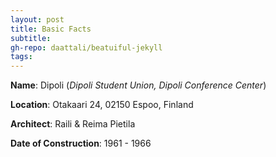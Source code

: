 ```yaml
---
layout: post
title: Basic Facts
subtitle:
gh-repo: daattali/beatuiful-jekyll
tags:
---
```


**Name**: Dipoli (_Dipoli Student Union, Dipoli Conference Center_)

**Location**: Otakaari 24, 02150 Espoo, Finland

**Architect**: Raili & Reima Pietila

**Date of Construction**: 1961 - 1966
